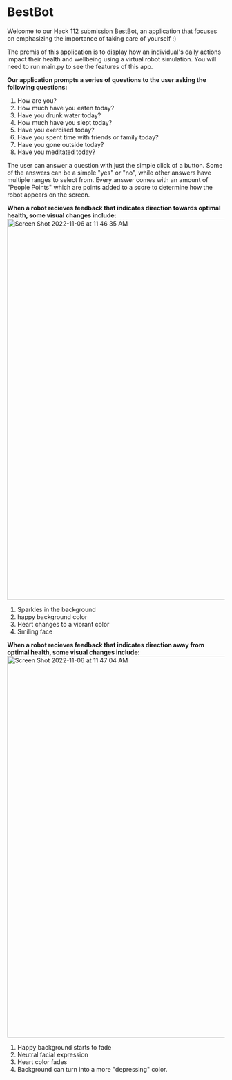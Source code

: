 <h1>BestBot</h1> 

Welcome to our Hack 112 submission BestBot, an application that focuses on emphasizing the importance of taking care of yourself :) 

The premis of this application is to display how an individual's daily actions impact their health and wellbeing using a virtual robot simulation. You will need to run main.py to see the features of this app.

**Our application prompts a series of questions to the user asking the following questions:**
1. How are you?
2. How much have you eaten today?
3. Have you drunk water today?
4. How much have you slept today?
5. Have you exercised today?
6. Have you spent time with friends or family today?
7. Have you gone outside today?
8. Have you meditated today?

The user can answer a question with just the simple click of a button. Some of the answers can be a simple "yes" or "no", while other answers have multiple ranges to select from. Every answer comes with an amount of "People Points" which are points added to a score to determine how the robot appears on the screen.

**When a robot recieves feedback that indicates direction towards optimal health, some visual changes include:**
<img width="883" alt="Screen Shot 2022-11-06 at 11 46 35 AM" src="https://user-images.githubusercontent.com/62809119/200183455-e5791460-3e39-4146-b3e6-9d4ac8fc9644.png">
1. Sparkles in the background
2. happy background color
3. Heart changes to a vibrant color
4. Smiling face 

**When a robot recieves feedback that indicates direction away from optimal health, some visual changes include:**
<img width="885" alt="Screen Shot 2022-11-06 at 11 47 04 AM" src="https://user-images.githubusercontent.com/62809119/200183480-b5bc37b6-ad2d-4066-87a7-457370d07396.png">
1. Happy background starts to fade
2. Neutral facial expression
3. Heart color fades
4. Background can turn into a more "depressing" color.

